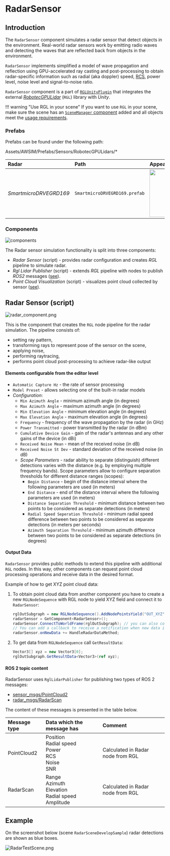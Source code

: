 # RadarSensor

## Introduction

The `RadarSensor` component simulates a radar sensor that detect objects in the environment.
Real-world radar sensors work by emitting radio waves and detecting the waves that are reflected back from objects in
the environment.

`RadarSensor` implements simplified a model of wave propagation and reflection using GPU-accelerated ray casting and
post-processing
to obtain radar-specific information such as radial (aka doppler)
speed, [RCS](https://en.wikipedia.org/wiki/Radar_cross_section),
power level, noise level and signal-to-noise ratio.

`RadarSensor` component is a part of [`RGLUnityPlugin`](../LiDARSensor/RGLUnityPlugin) that integrates the external [
*RobotecGPULidar*](https://github.com/RobotecAI/RobotecGPULidar) (`RGL`) library with *Unity*.

!!! warning "Use RGL in your scene"
    If you want to use `RGL` in your scene, make sure the scene has
    an [`SceneManager` component](../LiDARSensor/RGLUnityPlugin/#scenemanager) added and all objects meet
    the [usage requirements](../LiDARSensor/RGLUnityPlugin/#usage-requirements).

### Prefabs

Prefabs can be found under the following path:

Assets/AWSIM/Prefabs/Sensors/RobotecGPULidars/*

| Radar                  | Path                          | Appearance                                            |
|:-----------------------|:------------------------------|:------------------------------------------------------|
| *SmartmicroDRVEGRD169* | `SmartmicroDRVEGRD169.prefab` | <img src=prefab_smartmicroDRVEGRD169.png width=150px> |

### Components
![components](components.png)

The Radar sensor simulation functionality is split into three components:

- *Radar Sensor* (script) - provides radar configuration and creates *RGL* pipeline to simulate radar.
- *Rgl Lidar Publisher* (script)  - extends *RGL* pipeline with nodes to publish *ROS2* messages ([see](../LiDARSensor/LiDARSensor/#rgl-lidar-publisher-script)).
- *Point Cloud Visualization* (script) - visualizes point cloud collected by sensor ([see](../LiDARSensor/LiDARSensor/#point-cloud-visualization-script)).

## Radar Sensor (script)
![radar_component.png](radar_component.png)

This is the component that creates the `RGL` node pipeline for the radar simulation.
The pipeline consists of:

- setting ray pattern,
- transforming rays to represent pose of the sensor on the scene,
- applying noise,
- performing raytracing,
- performs point cloud post-processing to achieve radar-like output 

#### Elements configurable from the editor level

- `Automatic Capture Hz` - the rate of sensor processing
- `Model Preset` - allows selecting one of the built-in radar models
- *Configuration*:
    - `Min Azimuth Angle` - minimum azimuth angle (in degrees)
    - `Max Azimuth Angle` - maximum azimuth angle (in degrees)
    - `Min Elevation Angle` - minimum elevation angle (in degrees)
    - `Max Elevation Angle` - maximum elevation angle (in degrees)
    - `Frequency` - frequency of the wave propagation by the radar (in GHz)
    - `Power Transmitted` - power transmitted by the radar (in dBm)
    - `Cumulative Device Gain` - gain of the radar's antennas and any other gains of the device (in dBi)
    - `Received Noise Mean` - mean of the received noise (in dB)
    - `Received Noise St Dev` - standard deviation of the received noise (in dB)
    - *Scope Parameters* - radar ability to separate (distinguish) different detections varies with the distance (e.g. by employing multiple frequency bands). Scope parameters allow to configure separation thresholds for different distance ranges (scopes):
        - `Begin Distance` - begin of the distance interval where the following parameters are used (in meters)
        - `End Distance` - end of the distance interval where the following parameters are used (in meters)
        - `Distance Separation Threshold` - minimum distance between two points to be considered as separate detections (in meters)
        - `Radial Speed Seperation Threshold` - minimum radial speed difference between two points to be considered as separate detections (in meters per seconds)
        - `Azimuth Separation Threshold` - minimum azimuth difference between two points to be considered as separate detections (in degrees)

#### Output Data

`RadarSensor` provides public methods to extend this pipeline with additional `RGL` nodes.
In this way, other components can request point cloud processing operations and receive data in the desired format.

Example of how to get XYZ point cloud data:

1. To obtain point cloud data from another component you have to create a new `RGLNodeSequence` with RGL node to yield XYZ field and connect it to `RadarSensor`:
   ```cs
   rglOutSubgraph = new RGLNodeSequence().AddNodePointsYield("OUT_XYZ", RGLField.XYZ_F32);
   radarSensor = GetComponent<RadarSensor>();
   radarSensor.ConnectToWorldFrame(rglOutSubgraph); // you can also connect to radar frame using ConnectToRadarFrame
   // You can add a callback to receive a notification when new data is ready
   radarSensor.onNewData += HandleRadarDataMethod;
   ```
1. To get data from `RGLNodeSequence` call `GetResultData`:
   ```cs
   Vector3[] xyz = new Vector3[0];
   rglOutSubgraph.GetResultData<Vector3>(ref xyz);
   ```

#### ROS 2 topic content

RadarSensor uses `RglLidarPublisher` for publishing two types of ROS 2 messages:

- [sensor_msgs/PointCloud2](https://docs.ros2.org/latest/api/sensor_msgs/msg/PointCloud2.html)
- [radar_msgs/RadarScan](http://docs.ros.org/en/noetic/api/radar_msgs/html/msg/RadarScan.html)

The content of these messages is presented in the table below.

| Message type | Data which the message has | Comment |
|:-------------|:--------------------------------|:--------|
| PointCloud2  | Position<br>Radial speed<br>Power<br>RCS<br>Noise<br>SNR | Calculated in Radar node from RGL |
| RadarScan    | Range<br>Azimuth<br>Elevation<br>Radial speed<br>Amplitude | Calculated in Radar node from RGL |

## Example

On the screenshot below (scene `RadarSceneDevelopSample`) radar detections are shown as blue boxes.

![RadarTestScene.png](radar_test_scene.png)
